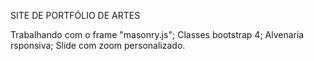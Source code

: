 SITE DE PORTFÓLIO DE ARTES

Trabalhando com o frame "masonry.js";
Classes bootstrap 4;
Alvenaria rsponsiva;
Slide com zoom personalizado.
